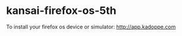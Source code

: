 kansai-firefox-os-5th
=====================

To install your firefox os device or simulator:
http://app.kadoppe.com
